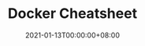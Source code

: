 ---
title: Docker Cheatsheet
date: "2021-01-13T00:00:00+08:00"
cover: "images/cover-kubernetes-resources.png"
tags: 
  - docker
  - container
  - cheatsheet
keywords: 
  - docker
  - container
  - cheatsheet
description: ""
showFullContent: false
readingTime: false
---